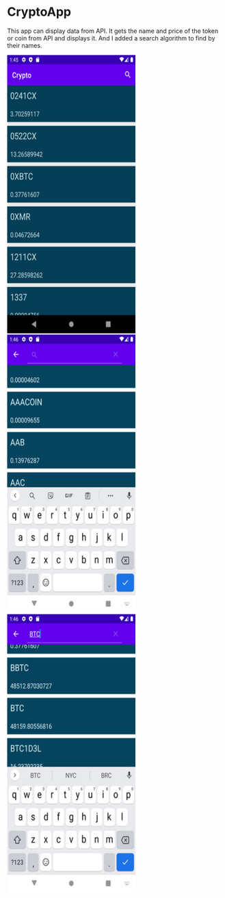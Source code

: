 # CryptoApp

This app can display data from API. It gets the name and price of the token or coin from API and displays it. And I added a search algorithm to find by their names.

 <img src="ss2/CryptoHome.png" width="300" height="650"> <img src="ss2/CryptoS1.png" width="300" height="650"> <img src="ss2/CryptoS2.png" width="300" height="650">

 


